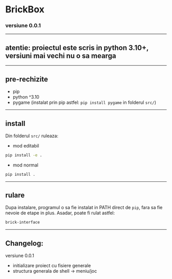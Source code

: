 # BrickBox
### versiune 0.0.1
----
## atentie: proiectul este scris in python 3.10+, versiuni mai vechi nu o sa mearga
----
## pre-rechizite
* pip
* python ^3.10
* pygame (instalat prin pip astfel: ```pip install pygame``` in folderul ```src/```)
----
## install
Din folderul ```src/``` ruleaza:
* mod editabil
```sh
pip install -e .
```
* mod normal
```sh
pip install .
```
----
## rulare
Dupa instalare, programul o sa fie instalat in PATH direct de ```pip```, fara sa fie nevoie de etape in plus.
Asadar, poate fi rulat astfel:
```sh
brick-interface
```
----
## Changelog:

versiune 0.0.1
- initializare proiect cu fisiere generale
- structura generala de shell -> meniu/joc

